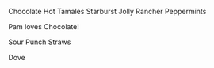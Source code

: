 Chocolate 
Hot Tamales
Starburst
Jolly Rancher
Peppermints


Pam loves Chocolate!

Sour Punch Straws 

Dove

